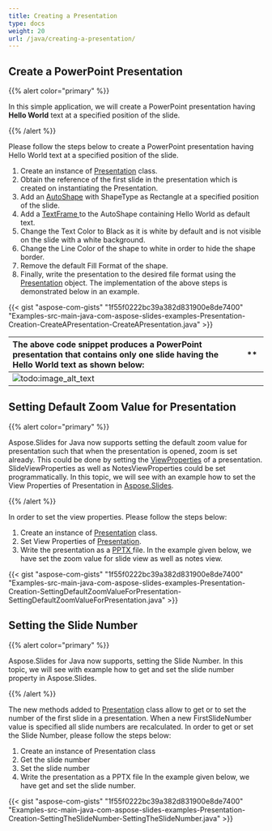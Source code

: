 ```yaml
---
title: Creating a Presentation
type: docs
weight: 20
url: /java/creating-a-presentation/
---
```


## **Create a PowerPoint Presentation**
{{% alert color="primary" %}} 

In this simple application, we will create a PowerPoint presentation having **Hello World** text at a specified position of the slide.

{{% /alert %}} 

Please follow the steps below to create a PowerPoint presentation having Hello World text at a specified position of the slide.

1. Create an instance of [Presentation](https://apireference.aspose.com/java/slides/com.aspose.slides/presentation) class.
1. Obtain the reference of the first slide in the presentation which is created on instantiating the Presentation.
1. Add an [AutoShape](https://apireference.aspose.com/java/slides/com.aspose.slides/AutoShape) with ShapeType as Rectangle at a specified position of the slide.
1. Add a [TextFrame ](https://apireference.aspose.com/java/slides/com.aspose.slides/TextFrame)to the AutoShape containing Hello World as default text.
1. Change the Text Color to Black as it is white by default and is not visible on the slide with a white background.
1. Change the Line Color of the shape to white in order to hide the shape border.
1. Remove the default Fill Format of the shape.
1. Finally, write the presentation to the desired file format using the [Presentation](http://www.aspose.com/api/java/slides/com.aspose.slides/classes/Presentation) object.
   The implementation of the above steps is demonstrated below in an example.



{{< gist "aspose-com-gists" "1f55f0222bc39a382d831900e8de7400" "Examples-src-main-java-com-aspose-slides-examples-Presentation-Creation-CreateAPresentation-CreateAPresentation.java" >}}

|**The above code snippet produces a PowerPoint presentation that contains only one slide having the Hello World text as shown below:**|** |
| :- | :- |
|![todo:image_alt_text](http://i.imgur.com/0fbYGsj.jpg)| |
## **Setting Default Zoom Value for Presentation**
{{% alert color="primary" %}} 

Aspose.Slides for Java now supports setting the default zoom value for presentation such that when the presentation is opened, zoom is set already. This could be done by setting the [ViewProperties](https://apireference.aspose.com/java/slides/com.aspose.slides/ViewProperties) of a presentation. SlideViewProperties as well as NotesViewProperties could be set programmatically. In this topic, we will see with an example how to set the View Properties of Presentation in [Aspose.Slides](https://docs.aspose.com/display/slidesproductfamily/Home).

{{% /alert %}} 

In order to set the view properties. Please follow the steps below:

1. Create an instance of [Presentation](https://apireference.aspose.com/java/slides/com.aspose.slides/presentation) class.
1. Set View Properties of [Presentation](https://apireference.aspose.com/java/slides/com.aspose.slides/presentation).
1. Write the presentation as a [PPTX ](https://wiki.fileformat.com/presentation/pptx/)file.
   In the example given below, we have set the zoom value for slide view as well as notes view.

{{< gist "aspose-com-gists" "1f55f0222bc39a382d831900e8de7400" "Examples-src-main-java-com-aspose-slides-examples-Presentation-Creation-SettingDefaultZoomValueForPresentation-SettingDefaultZoomValueForPresentation.java" >}}
## **Setting the Slide Number**
{{% alert color="primary" %}} 

Aspose.Slides for Java now supports, setting the Slide Number. In this topic, we will see with example how to get and set the slide number property in Aspose.Slides.

{{% /alert %}} 

The new methods added to [Presentation](https://apireference.aspose.com/java/slides/com.aspose.slides/presentation) class allow to get or to set the number of the first slide in a presentation. When a new FirstSlideNumber value is specified all slide numbers are recalculated. In order to get or set the Slide Number, please follow the steps below:

1. Create an instance of Presentation class
1. Get the slide number
1. Set the slide number
1. Write the presentation as a PPTX file
   In the example given below, we have get and set the slide number.

{{< gist "aspose-com-gists" "1f55f0222bc39a382d831900e8de7400" "Examples-src-main-java-com-aspose-slides-examples-Presentation-Creation-SettingTheSlideNumber-SettingTheSlideNumber.java" >}}




